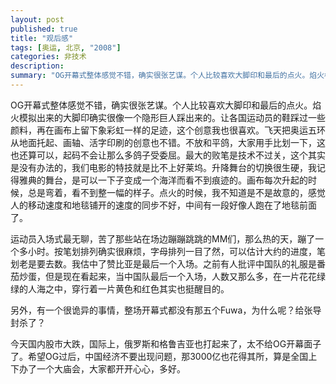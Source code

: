 ```yaml
---
layout: post
published: true
title: "观后感"
tags: [奥运, 北京, "2008"]
categories: 非技术    
description: 
summary: "OG开幕式整体感觉不错，确实很张艺谋。个人比较喜欢大脚印和最后的点火。焰火模拟出来的大脚印确实很像一个隐形巨人踩出来的。让各国运动员的鞋踩过一些颜料，再在画布上留下象彩虹一样的足迹，这个创意我也很喜欢。飞天把奥运五环从地面托起、画轴、活字印"
---
```

OG开幕式整体感觉不错，确实很张艺谋。个人比较喜欢大脚印和最后的点火。焰火模拟出来的大脚印确实很像一个隐形巨人踩出来的。让各国运动员的鞋踩过一些颜料，再在画布上留下象彩虹一样的足迹，这个创意我也很喜欢。飞天把奥运五环从地面托起、画轴、活字印刷的创意也不错。不放和平鸽，大家用手比划一下，这也还算可以，起码不会让那么多鸽子受委屈。最大的败笔是技术不过关，这个其实是没有办法的，我们电影的特技就是比不上好莱坞。升降舞台的切换很生硬，我记得雅典的舞台，是可以一下子变成一个海洋而看不到痕迹的。画布每次升起的时候，总是弯着，看不到整一幅的样子。点火的时候，我不知道是不是故意的，感觉人的移动速度和地毯铺开的速度的同步不好，中间有一段好像人跑在了地毯前面了。  
  
运动员入场式最无聊，苦了那些站在场边蹦蹦跳跳的MM们，那么热的天，蹦了一个多小时。按笔划排列确实很麻烦，字母排列一目了然，可以估计大约的进度，笔划老是要去数。我估中了赞比亚是最后一个入场。之前有人批评中国队的礼服是番茄炒蛋，但是现在看起来，当中国队最后一个入场，人数又那么多，在一片花花绿绿的人海之中，穿行着一片黄色和红色其实也挺醒目的。  
  
另外，有一个很诡异的事情，整场开幕式都没有那五个Fuwa，为什么呢？给张导封杀了？  
  
今天国内股市大跌，国际上，俄罗斯和格鲁吉亚也打起来了，太不给OG开幕面子了。希望OG过后，中国经济不要出现问题，那3000亿也花得其所，算是全国上下办了一个大庙会，大家都开开心心，多好。